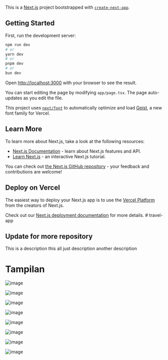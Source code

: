 This is a [Next.js](https://nextjs.org) project bootstrapped with [`create-next-app`](https://nextjs.org/docs/app/api-reference/cli/create-next-app).

## Getting Started

First, run the development server:

```bash
npm run dev
# or
yarn dev
# or
pnpm dev
# or
bun dev
```

Open [http://localhost:3000](http://localhost:3000) with your browser to see the result.

You can start editing the page by modifying `app/page.tsx`. The page auto-updates as you edit the file.

This project uses [`next/font`](https://nextjs.org/docs/app/building-your-application/optimizing/fonts) to automatically optimize and load [Geist](https://vercel.com/font), a new font family for Vercel.

## Learn More

To learn more about Next.js, take a look at the following resources:

- [Next.js Documentation](https://nextjs.org/docs) - learn about Next.js features and API.
- [Learn Next.js](https://nextjs.org/learn) - an interactive Next.js tutorial.

You can check out [the Next.js GitHub repository](https://github.com/vercel/next.js) - your feedback and contributions are welcome!

## Deploy on Vercel

The easiest way to deploy your Next.js app is to use the [Vercel Platform](https://vercel.com/new?utm_medium=default-template&filter=next.js&utm_source=create-next-app&utm_campaign=create-next-app-readme) from the creators of Next.js.

Check out our [Next.js deployment documentation](https://nextjs.org/docs/app/building-your-application/deploying) for more details.
#   t r a v e l - a p p 
 
 

## Update for more repository
This is a description
this all just description
another description

# Tampilan 
![image](https://github.com/user-attachments/assets/7720b86d-f268-4e51-8756-6335f6fecf23)

![image](https://github.com/user-attachments/assets/d4222e40-723c-49ea-b4ca-f45972b90186) 

![image](https://github.com/user-attachments/assets/0bbf3477-ad8e-466b-b048-4cb359bf24c3)

![image](https://github.com/user-attachments/assets/215847e5-b958-44fc-b98b-b7c3dc4f2b41)

![image](https://github.com/user-attachments/assets/f72c4bc3-ad1a-42ba-842d-63fd6a278f24)

![image](https://github.com/user-attachments/assets/d185105f-b683-4c48-92cf-858d7f2375b1)

![image](https://github.com/user-attachments/assets/da8b2950-2055-44d8-a95a-33cec48d8718)

![image](https://github.com/user-attachments/assets/3add585b-a15f-4b0a-bc14-b4a080cb34f4)




